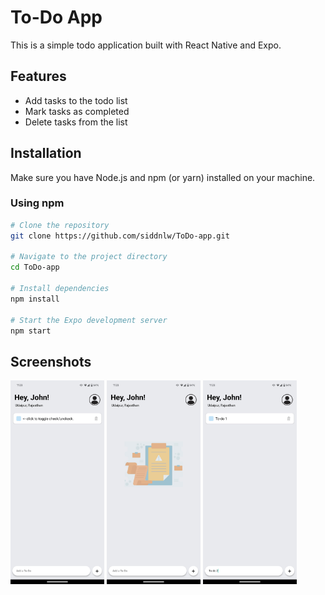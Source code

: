 # To-Do App

This is a simple todo application built with React Native and Expo.

## Features

- Add tasks to the todo list
- Mark tasks as completed
- Delete tasks from the list

## Installation

Make sure you have Node.js and npm (or yarn) installed on your machine.

### Using npm

```bash
# Clone the repository
git clone https://github.com/siddnlw/ToDo-app.git

# Navigate to the project directory
cd ToDo-app

# Install dependencies
npm install

# Start the Expo development server
npm start
```

## Screenshots

<img src="./screenshots/1.jpeg" width="150" />
<img src="./screenshots/2.jpeg" width="150" />
<img src="./screenshots/3.jpeg" width="150" />